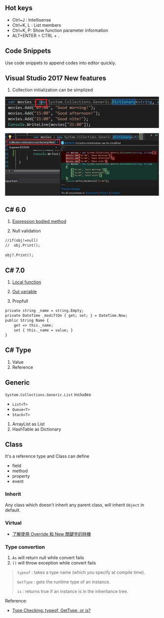 ## Hot keys

* Ctrl+J : Intellisense 
* Ctrl+K, L : List members
* Ctrl+K, P: Show function parameter information
* ALT+ENTER = CTRL + .

## Code Snippets

Use code snippets to append codes into editor quickly.


## Visual Studio 2017 New features
1. Collection initialization can be simplized

![](assets/001.png)

![](assets/002.png)



## C# 6.0
1. [Expression bodied method](http://www.kunal-chowdhury.com/2014/12/csharp-6-expression-bodied-method.html#XYqZPss7xFduvydL.97)

2. Null validation

```
//if(obj!=null)
//  obj.Print();

obj?.Print();
```



## C# 7.0
1. [Local function](https://www.infoworld.com/article/3182416/application-development/c-7-in-depth-exploring-local-functions.html)

2. [Out variable](http://www.c-sharpcorner.com/article/out-variables-in-c-sharp-7-0/)

3. Propfull

```
private string _name = string.Empty;
private DateTime _modiftOn { get; set; } = DateTime.Now;
public String Name {
    get => this._name;
    set { this._name = value; }
}
```


## C# Type

1. Value
2. Reference



## Generic

`System.Collections.Generic.List` includes
* `List<T>`
* `Queue<T>`
* `Stack<T>`

1. ArrayList as List
2. HashTable as Dictionary


## Class 

It's a reference type and Class can define 
* field
* method
* property
* event

### Inherit

Any class which doesn't inherit any parent class, will inherit `Object` in default. 


### Virtual

* [了解使用 Override 和 New 關鍵字的時機](https://docs.microsoft.com/zh-tw/dotnet/csharp/programming-guide/classes-and-structs/knowing-when-to-use-override-and-new-keywords)


### Type convertion

1. `As` will return null while convert fails
2. `()` will throw exception while convert fails

> `typeof` : takes a type name (which you specify at compile time).
>
> `GetType` :  gets the runtime type of an instance.
>
> `is` : returns true if an instance is in the inheritance tree.


Reference:
* [Type Checking: typeof, GetType, or is?](https://stackoverflow.com/a/983061/7045253)